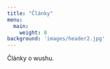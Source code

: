 ```yaml
---
title: "Články"
menu:
  main:
    weight: 8
background: 'images/header2.jpg'
---
```

Články o wushu.

